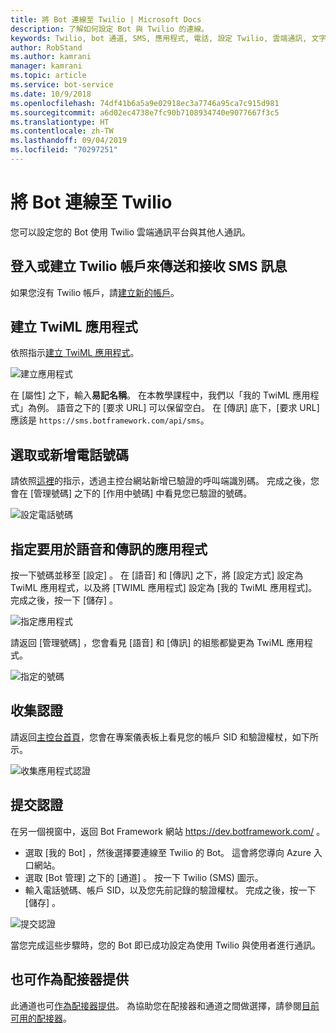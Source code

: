 ```yaml
---
title: 將 Bot 連線至 Twilio | Microsoft Docs
description: 了解如何設定 Bot 與 Twilio 的連線。
keywords: Twilio, bot 通道, SMS, 應用程式, 電話, 設定 Twilio, 雲端通訊, 文字
author: RobStand
ms.author: kamrani
manager: kamrani
ms.topic: article
ms.service: bot-service
ms.date: 10/9/2018
ms.openlocfilehash: 74df41b6a5a9e02918ec3a7746a95ca7c915d981
ms.sourcegitcommit: a6d02ec4738e7fc90b7108934740e9077667f3c5
ms.translationtype: HT
ms.contentlocale: zh-TW
ms.lasthandoff: 09/04/2019
ms.locfileid: "70297251"
---
```

# <a name="connect-a-bot-to-twilio"></a>將 Bot 連線至 Twilio

您可以設定您的 Bot 使用 Twilio 雲端通訊平台與其他人通訊。

## <a name="log-in-to-or-create-a-twilio-account-for-sending-and-receiving-sms-messages"></a>登入或建立 Twilio 帳戶來傳送和接收 SMS 訊息

如果您沒有 Twilio 帳戶，請<a href="https://www.twilio.com/try-twilio" target="_blank">建立新的帳戶</a>。

## <a name="create-a-twiml-application"></a>建立 TwiML 應用程式

依照指示<a href="https://support.twilio.com/hc/articles/223180928-How-Do-I-Create-a-TwiML-App-" target="_blank">建立 TwiML 應用程式</a>。

![建立應用程式](~/media/channels/twi-StepTwiml.png)

在 [屬性]  之下，輸入**易記名稱**。 在本教學課程中，我們以「我的 TwiML 應用程式」為例。 語音之下的 [要求 URL]  可以保留空白。 在 [傳訊]  底下，[要求 URL]  應該是 `https://sms.botframework.com/api/sms`。

## <a name="select-or-add-a-phone-number"></a>選取或新增電話號碼

請依照<a href = "https://support.twilio.com/hc/articles/223180048-Adding-a-Verified-Phone-Number-or-Caller-ID-with-Twilio" target="_blank">這裡</a>的指示，透過主控台網站新增已驗證的呼叫端識別碼。 完成之後，您會在 [管理號碼]  之下的 [作用中號碼]  中看見您已驗證的號碼。

![設定電話號碼](~/media/channels/twi-StepPhone.png)

## <a name="specify-application-to-use-for-voice-and-messaging"></a>指定要用於語音和傳訊的應用程式

按一下號碼並移至 [設定]  。 在 [語音] 和 [傳訊] 之下，將 [設定方式]  設定為 TwiML 應用程式，以及將 [TWIML 應用程式]  設定為 [我的 TwiML 應用程式]。 完成之後，按一下 [儲存]  。

![指定應用程式](~/media/channels/twi-StepPhone2.png)

請返回 [管理號碼]  ，您會看見 [語音] 和 [傳訊] 的組態都變更為 TwiML 應用程式。

![指定的號碼](~/media/channels/twi-StepPhone3.png)


## <a name="gather-credentials"></a>收集認證

請返回[主控台首頁](https://www.twilio.com/console/)，您會在專案儀表板上看見您的帳戶 SID 和驗證權杖，如下所示。

![收集應用程式認證](~/media/channels/twi-StepAuth.png)

## <a name="submit-credentials"></a>提交認證

在另一個視窗中，返回 Bot Framework 網站 https://dev.botframework.com/ 。 

- 選取 [我的 Bot]  ，然後選擇要連線至 Twilio 的 Bot。 這會將您導向 Azure 入口網站。
- 選取 [Bot 管理]  之下的 [通道]  。 按一下 Twilio (SMS) 圖示。
- 輸入電話號碼、帳戶 SID，以及您先前記錄的驗證權杖。 完成之後，按一下 [儲存]  。

![提交認證](~/media/channels/twi-StepSubmit.png)

當您完成這些步驟時，您的 Bot 即已成功設定為使用 Twilio 與使用者進行通訊。

## <a name="also-available-as-an-adapter"></a>也可作為配接器提供

此通道也可[作為配接器提供](https://botkit.ai/docs/v4/platforms/twilio-sms.html)。 為協助您在配接器和通道之間做選擇，請參閱[目前可用的配接器](bot-service-channel-additional-channels.md#currently-available-adapters)。